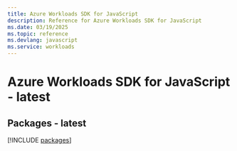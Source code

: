 ```yaml
---
title: Azure Workloads SDK for JavaScript
description: Reference for Azure Workloads SDK for JavaScript
ms.date: 03/19/2025
ms.topic: reference
ms.devlang: javascript
ms.service: workloads
---
```

# Azure Workloads SDK for JavaScript - latest
## Packages - latest
[!INCLUDE [packages](workloads-index.md)]